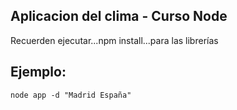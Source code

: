 ## Aplicacion del clima - Curso Node

Recuerden ejecutar...npm install...para las librerías




## Ejemplo: 
```
node app -d "Madrid España"
```